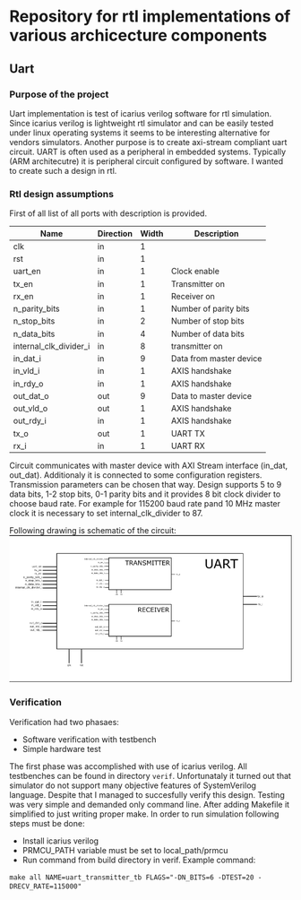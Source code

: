 # Repository for rtl implementations of various archicecture components


## Uart

### Purpose of the project
Uart implementation is test of icarius verilog software for rtl simulation. Since icarius verilog is lightweight rtl simulator and can be easily tested under linux operating systems it seems to be interesting alternative for vendors simulators.
Another purpose is to create axi-stream compliant uart circuit. UART is often used as a peripheral in embedded systems. Typically (ARM architecutre) it is peripheral circuit configured by software. I wanted to create such a design in rtl.

### Rtl design assumptions
First of all list of all ports with description is provided.

| Name                   | Direction | Width | Description |
| -------------          | --------- | ----- | ----------- |
| clk                    | in        | 1     |             |
| rst                    | in        | 1     |             |
| uart_en                | in        | 1     | Clock enable |
| tx_en                  | in        | 1     | Transmitter on |
| rx_en                  | in        | 1     | Receiver on |
| n_parity_bits          | in        | 1     | Number of parity bits |
| n_stop_bits            | in        | 2     | Number of stop bits |
| n_data_bits            | in        | 4     | Number of data bits |
| internal_clk_divider_i | in        | 8     | transmitter on |
| in_dat_i               | in        | 9     | Data from master device |
| in_vld_i               | in        | 1     | AXIS handshake |
| in_rdy_o               | in        | 1     | AXIS handshake |
| out_dat_o              | out       | 9     | Data to master device |
| out_vld_o              | out       | 1     | AXIS handshake |
| out_rdy_i              | in        | 1     | AXIS handshake |
| tx_o                   | out       | 1     | UART TX |
| rx_i                   | in        | 1     | UART RX |

Circuit communicates with master device with AXI Stream interface (in_dat, out_dat). Additionaly it is connected to some configuration registers. Transmission parameters can be chosen that way. Design supports 5 to 9 data bits, 1-2 stop bits, 0-1 parity bits and it provides 8 bit clock divider to choose baud rate. For example for 115200 baud rate pand 10 MHz master clock it is necessary to set internal_clk_divider to 87. 

Following drawing is schematic of the circuit:
![Schematic](UART.png)

### Verification

Verification had two phasaes:
- Software verification with testbench
- Simple hardware test

The first phase was accomplished with use of icarius verilog. All testbenches can be found in directory `verif`. Unfortunataly it turned out that simulator do not support many objective features of SystemVerilog language. Despite that I managed to succesfully verify this design. Testing was very simple and demanded only command line. After adding Makefile it simplified to just writing proper make.
In order to run simulation following steps must be done:
- Install icarius verilog
- PRMCU_PATH variable must be set to local_path/prmcu 
- Run command from build directory in verif. Example command:
```shell 
make all NAME=uart_transmitter_tb FLAGS="-DN_BITS=6 -DTEST=20 -DRECV_RATE=115000"
```





